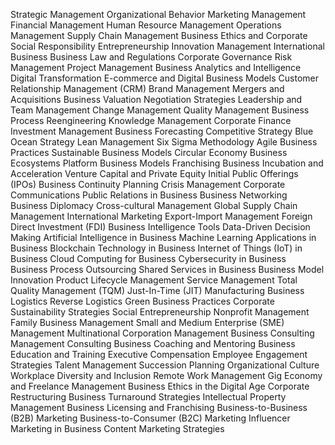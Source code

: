 Strategic Management
Organizational Behavior
Marketing Management
Financial Management
Human Resource Management
Operations Management
Supply Chain Management
Business Ethics and Corporate Social Responsibility
Entrepreneurship
Innovation Management
International Business
Business Law and Regulations
Corporate Governance
Risk Management
Project Management
Business Analytics and Intelligence
Digital Transformation
E-commerce and Digital Business Models
Customer Relationship Management (CRM)
Brand Management
Mergers and Acquisitions
Business Valuation
Negotiation Strategies
Leadership and Team Management
Change Management
Quality Management
Business Process Reengineering
Knowledge Management
Corporate Finance
Investment Management
Business Forecasting
Competitive Strategy
Blue Ocean Strategy
Lean Management
Six Sigma Methodology
Agile Business Practices
Sustainable Business Models
Circular Economy
Business Ecosystems
Platform Business Models
Franchising
Business Incubation and Acceleration
Venture Capital and Private Equity
Initial Public Offerings (IPOs)
Business Continuity Planning
Crisis Management
Corporate Communications
Public Relations in Business
Business Networking
Business Diplomacy
Cross-cultural Management
Global Supply Chain Management
International Marketing
Export-Import Management
Foreign Direct Investment (FDI)
Business Intelligence Tools
Data-Driven Decision Making
Artificial Intelligence in Business
Machine Learning Applications in Business
Blockchain Technology in Business
Internet of Things (IoT) in Business
Cloud Computing for Business
Cybersecurity in Business
Business Process Outsourcing
Shared Services in Business
Business Model Innovation
Product Lifecycle Management
Service Management
Total Quality Management (TQM)
Just-In-Time (JIT) Manufacturing
Business Logistics
Reverse Logistics
Green Business Practices
Corporate Sustainability Strategies
Social Entrepreneurship
Nonprofit Management
Family Business Management
Small and Medium Enterprise (SME) Management
Multinational Corporation Management
Business Consulting
Management Consulting
Business Coaching and Mentoring
Business Education and Training
Executive Compensation
Employee Engagement Strategies
Talent Management
Succession Planning
Organizational Culture
Workplace Diversity and Inclusion
Remote Work Management
Gig Economy and Freelance Management
Business Ethics in the Digital Age
Corporate Restructuring
Business Turnaround Strategies
Intellectual Property Management
Business Licensing and Franchising
Business-to-Business (B2B) Marketing
Business-to-Consumer (B2C) Marketing
Influencer Marketing in Business
Content Marketing Strategies